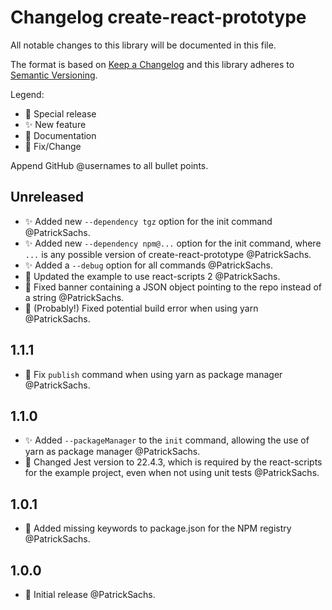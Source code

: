 # Changelog create-react-prototype

All notable changes to this library will be documented in this file.

The format is based on [Keep a Changelog](http://keepachangelog.com/en/1.0.0/) and this library adheres to [Semantic Versioning](http://semver.org/spec/v2.0.0.html).

Legend:

* 🎉 Special release
* ✨ New feature
* 📃 Documentation
* 🔧 Fix/Change

Append GitHub @usernames to all bullet points.

## Unreleased

* ✨ Added new `--dependency tgz` option for the init command @PatrickSachs.
* ✨ Added new `--dependency npm@...` option for the init command, where `...` is any possible version of create-react-prototype @PatrickSachs.
* ✨ Added a `--debug` option for all commands @PatrickSachs.
* 🔧 Updated the example to use react-scripts 2 @PatrickSachs.
* 🔧 Fixed banner containing a JSON object pointing to the repo instead of a string @PatrickSachs.
* 🔧 (Probably!) Fixed potential build error when using yarn @PatrickSachs.

## 1.1.1

* 🔧 Fix `publish` command when using yarn as package manager @PatrickSachs.

## 1.1.0

* ✨ Added `--packageManager` to the `init` command, allowing the use of yarn as package manager @PatrickSachs.
* 🔧 Changed Jest version to 22.4.3, which is required by the react-scripts for the example project, even when not using unit tests @PatrickSachs.

## 1.0.1

* 🔧 Added missing keywords to package.json for the NPM registry @PatrickSachs.

## 1.0.0

* 🎉 Initial release @PatrickSachs.
